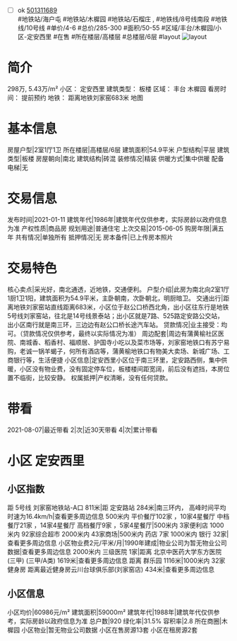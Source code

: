 - [ ] ok [501311689](https://bj.5i5j.com/ershoufang/501311689.html)  
 #地铁站/海户屯 #地铁站/木樨园 #地铁站/石榴庄 ,  #地铁线/8号线南段 #地铁线/10号线
#单价/4-6 #总价/285-300 #面积/50-55   #区域/丰台/木樨园/小区-定安西里 #在售 #所在楼层/高楼层 #总楼层/6层 #layout 
![layout](http://image2a.5i5j.com/bdir/layout/47367a0590b44bf78cbd8145a0014d35.jpg_P5.jpg) 
# 简介 
 298万,  5.43万/m² 
小区： 定安西里
建筑类型： 板楼
区域： 丰台 木樨园
看房时间： 提前预约
地铁： 距离地铁刘家窑683米 地图
# 基本信息 
 房屋户型|2室1厅1卫
所在楼层|高楼层/6层
建筑面积|54.9平米
户型结构|平层
建筑类型|板楼
房屋朝向|南北
建筑结构|砖混
装修情况|精装
供暖方式|集中供暖
配备电梯|无
# 交易信息 
 发布时间|2021-01-11
建筑年代|1986年|建筑年代仅供参考，实际房龄以政府信息为准
产权性质|商品房
规划用途|普通住宅
上次交易|2015-06-05
购房年限|满五年
共有情况|单独所有
抵押情况|无
房本备件|已上传房本照片
# 交易特色 
 核心卖点|采光好，南北通透，近地铁，交通便利。
户型介绍|此房为南北向2室1厅1厨1卫1阳，建筑面积为54.9平米，主卧朝南，次卧朝北，明厨暗卫。
交通出行|距离地铁刘家窑站直线距离683米，小区位于赵公口桥西北角，出小区往东行是地铁5号线刘家窑站，往北是14号线景泰站；出小区就是7路、525路定安路公交站，出小区南行就是南三环，三边边有赵公口桥长途汽车站。
贷款情况|业主接受：均可。（贷款情况仅供参考，最终以实际情况为准）
周边配套|周边有蒲黄榆社区医院、南城香、稻香村、福顺居、护国寺小吃以及菜市场等，刘家窑地铁口有苏宁易购，老诚一锅羊蝎子，何所有酒店等，蒲黄榆地铁口有物美大卖场、新城广场、工商银行等，生活便捷
小区信息|定安西里小区位于南三环里，定安路西侧，集中供暖，小区没有物业费，没有固定停车位，板楼楼间距宽阔，前后没有遮挡，本房位置不临街，比较安静。
权属抵押|产权清晰，没有任何贷款。
# 带看 
 2021-08-07|最近带看	 2|次|近30天带看	 4|次|累计带看
# 小区 定安西里
## 小区指数 
 距 5号线 刘家窑地铁站-A口 811米|距 定安路站 284米|南三环内， 高峰时间平均时速为16.4km/h|查看更多周边信息
500米内 平价餐厅102家 ，10家4星餐厅
中档餐厅21家 ，14家4星餐厅
高档餐厅9家 ，5家4星餐厅|500米内 3家便利店
1000米内 92家综合超市
2000米内 43家商场|500米内 药店 7家
1000米内 银行 32家|查看更多周边信息
小区物业费2元/平米/月|1990年建成|物业公司为暂无物业公司数据|查看更多周边信息
2000米内 三级医院 1家|距离 北京中医药大学东方医院(三甲) (三甲/A类) 1619米|查看更多周边信息
距离 群乐园 1116米|1000米内 32家 健身房
距离最近健身房云川台球俱乐部(刘家窑店) 434米|查看更多周边信息
## 小区信息 
 小区均价|60986元/m²
建筑面积|59000m²
建筑年代|1988年|建筑年代仅供参考，实际房龄以政府信息为准
总户数|920
绿化率|31.5%
容积率|2.8
所在商圈|木樨园
小区物业|暂无物业公司数据
小区在售房源13套
小区在租房源2套
